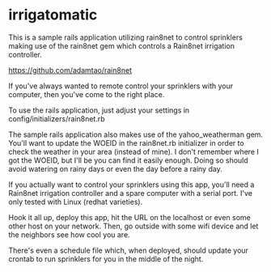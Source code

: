 irrigatomatic
=============

This is a sample rails application utilizing rain8net to control sprinklers
making use of the rain8net gem which controls a Rain8net irrigation controller.

https://github.com/adamtao/rain8net

If you've always wanted to remote control your sprinklers with your computer,
then you've come to the right place. 

To use the rails application, just adjust your settings in
config/initializers/rain8net.rb

The sample rails application also makes use of the yahoo_weatherman gem. You'll
want to update the WOEID in the rain8net.rb initializer in order to check the 
weather in your area (instead of mine). I don't remember where I got the WOEID, 
but I'll be you can find it easily enough. Doing so should avoid watering on rainy 
days or even the day before a rainy day.

If you actually want to control your sprinklers using this app, you'll need a Rain8net
irrigation controller and a spare computer with a serial port. I've only tested with 
Linux (redhat varieties).

Hook it all up, deploy this app, hit the URL on the localhost or even some other host 
on your network. Then, go outside with some wifi device and let the neighbors see 
how cool you are.

There's even a schedule file which, when deployed, should update your crontab to
run sprinklers for you in the middle of the night.
